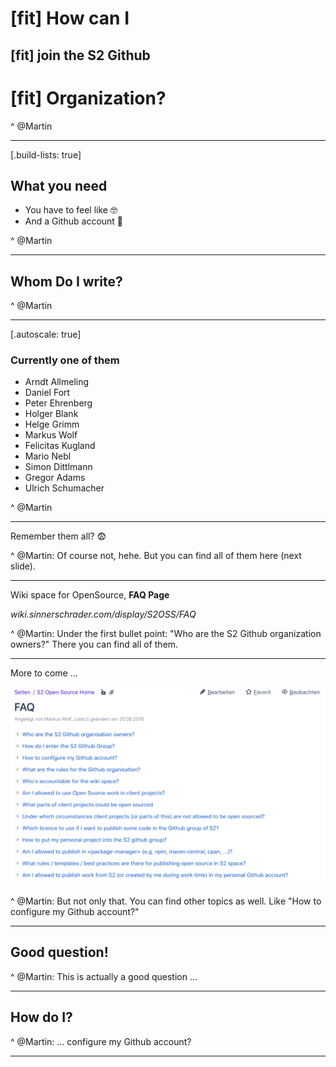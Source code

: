 # [fit] How can I
## [fit] **join the S2 Github**
# [fit] Organization?

^ @Martin

---

[.build-lists: true]

## What you need

- You have to feel like 🤓
- And a Github account 🚀

^ @Martin

---

## Whom Do I write?

^ @Martin

---

[.autoscale: true]

### Currently one of them

- Arndt Allmeling
- Daniel Fort
- Peter Ehrenberg
- Holger Blank
- Helge Grimm
- Markus Wolf
- Felicitas Kugland
- Mario Nebl
- Simon Dittlmann
- Gregor Adams
- Ulrich Schumacher

^ @Martin

---

Remember them all? 😨

^ @Martin: Of course not, hehe. But you can find all of them here (next slide).

---

Wiki space for OpenSource, **FAQ Page**

_wiki.sinnerschrader.com/display/S2OSS/FAQ_

^ @Martin: Under the first bullet point: "Who are the S2 Github organization owners?"
There you can find all of them.

---

More to come ...

![inline](images/wiki-faq.png)

^ @Martin: But not only that. You can find other topics as well.
Like "How to configure my Github account?"

---

## Good question!

^ @Martin: This is actually a good question ...

---

## How do I?

^ @Martin: ... configure my Github account?

---
